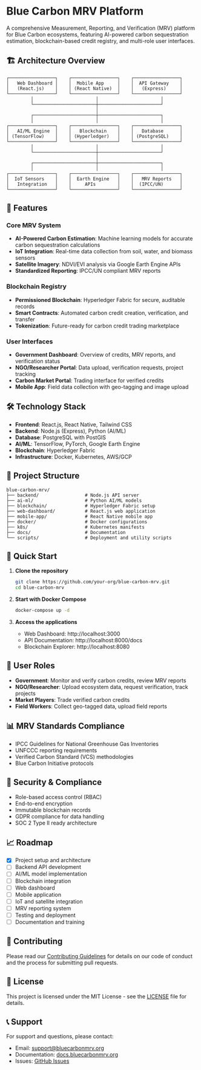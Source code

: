# Blue Carbon MRV Platform

A comprehensive Measurement, Reporting, and Verification (MRV) platform for Blue Carbon ecosystems, featuring AI-powered carbon sequestration estimation, blockchain-based credit registry, and multi-role user interfaces.

## 🏗️ Architecture Overview

```
┌─────────────────┐    ┌─────────────────┐    ┌─────────────────┐
│   Web Dashboard │    │  Mobile App     │    │  API Gateway    │
│   (React.js)    │    │ (React Native)  │    │   (Express)     │
└─────────────────┘    └─────────────────┘    └─────────────────┘
         │                       │                       │
         └───────────────────────┼───────────────────────┘
                                 │
         ┌───────────────────────┼───────────────────────┐
         │                       │                       │
┌─────────────────┐    ┌─────────────────┐    ┌─────────────────┐
│   AI/ML Engine  │    │   Blockchain    │    │   Database      │
│ (TensorFlow)    │    │ (Hyperledger)   │    │ (PostgreSQL)    │
└─────────────────┘    └─────────────────┘    └─────────────────┘
         │                       │                       │
         └───────────────────────┼───────────────────────┘
                                 │
         ┌───────────────────────┼───────────────────────┐
         │                       │                       │
┌─────────────────┐    ┌─────────────────┐    ┌─────────────────┐
│  IoT Sensors    │    │  Earth Engine   │    │   MRV Reports   │
│   Integration   │    │     APIs        │    │  (IPCC/UN)      │
└─────────────────┘    └─────────────────┘    └─────────────────┘
```

## 🚀 Features

### Core MRV System
- **AI-Powered Carbon Estimation**: Machine learning models for accurate carbon sequestration calculations
- **IoT Integration**: Real-time data collection from soil, water, and biomass sensors
- **Satellite Imagery**: NDVI/EVI analysis via Google Earth Engine APIs
- **Standardized Reporting**: IPCC/UN compliant MRV reports

### Blockchain Registry
- **Permissioned Blockchain**: Hyperledger Fabric for secure, auditable records
- **Smart Contracts**: Automated carbon credit creation, verification, and transfer
- **Tokenization**: Future-ready for carbon credit trading marketplace

### User Interfaces
- **Government Dashboard**: Overview of credits, MRV reports, and verification status
- **NGO/Researcher Portal**: Data upload, verification requests, project tracking
- **Carbon Market Portal**: Trading interface for verified credits
- **Mobile App**: Field data collection with geo-tagging and image upload

## 🛠️ Technology Stack

- **Frontend**: React.js, React Native, Tailwind CSS
- **Backend**: Node.js (Express), Python (AI/ML)
- **Database**: PostgreSQL with PostGIS
- **AI/ML**: TensorFlow, PyTorch, Google Earth Engine
- **Blockchain**: Hyperledger Fabric
- **Infrastructure**: Docker, Kubernetes, AWS/GCP

## 📁 Project Structure

```
blue-carbon-mrv/
├── backend/                 # Node.js API server
├── ai-ml/                   # Python AI/ML models
├── blockchain/              # Hyperledger Fabric setup
├── web-dashboard/           # React.js web application
├── mobile-app/              # React Native mobile app
├── docker/                  # Docker configurations
├── k8s/                     # Kubernetes manifests
├── docs/                    # Documentation
└── scripts/                 # Deployment and utility scripts
```

## 🚀 Quick Start

1. **Clone the repository**
   ```bash
   git clone https://github.com/your-org/blue-carbon-mrv.git
   cd blue-carbon-mrv
   ```

2. **Start with Docker Compose**
   ```bash
   docker-compose up -d
   ```

3. **Access the applications**
   - Web Dashboard: http://localhost:3000
   - API Documentation: http://localhost:8000/docs
   - Blockchain Explorer: http://localhost:8080

## 👥 User Roles

- **Government**: Monitor and verify carbon credits, review MRV reports
- **NGO/Researcher**: Upload ecosystem data, request verification, track projects
- **Market Players**: Trade verified carbon credits
- **Field Workers**: Collect geo-tagged data, upload field reports

## 📊 MRV Standards Compliance

- IPCC Guidelines for National Greenhouse Gas Inventories
- UNFCCC reporting requirements
- Verified Carbon Standard (VCS) methodologies
- Blue Carbon Initiative protocols

## 🔐 Security & Compliance

- Role-based access control (RBAC)
- End-to-end encryption
- Immutable blockchain records
- GDPR compliance for data handling
- SOC 2 Type II ready architecture

## 📈 Roadmap

- [x] Project setup and architecture
- [ ] Backend API development
- [ ] AI/ML model implementation
- [ ] Blockchain integration
- [ ] Web dashboard
- [ ] Mobile application
- [ ] IoT and satellite integration
- [ ] MRV reporting system
- [ ] Testing and deployment
- [ ] Documentation and training

## 🤝 Contributing

Please read our [Contributing Guidelines](CONTRIBUTING.md) for details on our code of conduct and the process for submitting pull requests.

## 📄 License

This project is licensed under the MIT License - see the [LICENSE](LICENSE) file for details.

## 📞 Support

For support and questions, please contact:
- Email: support@bluecarbonmrv.org
- Documentation: [docs.bluecarbonmrv.org](https://docs.bluecarbonmrv.org)
- Issues: [GitHub Issues](https://github.com/your-org/blue-carbon-mrv/issues)